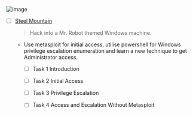 ![image](https://user-images.githubusercontent.com/51442719/172150204-719202e2-dcf2-4cd2-869b-3b59252eddfc.png)
- [ ] [Steel Mountain](https://tryhackme.com/room/steelmountain)
  > Hack into a Mr. Robot themed Windows machine. 
  - Use metasploit for initial access, utilise powershell for Windows privilege escalation enumeration and learn a new technique to get Administrator access.
    - [ ] Task 1  Introduction
    - [ ] Task 2  Initial Access
    - [ ] Task 3  Privilege Escalation
    - [ ] Task 4  Access and Escalation Without Metasploit

